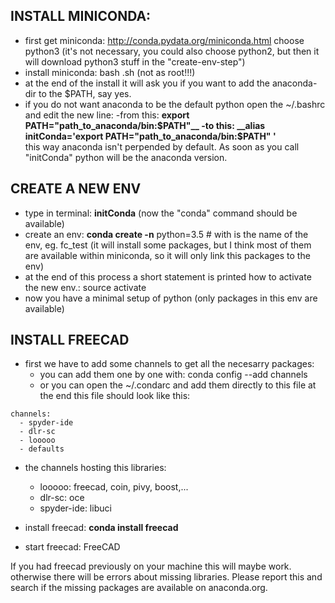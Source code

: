 ## INSTALL MINICONDA:

- first get miniconda: http://conda.pydata.org/miniconda.html choose python3 (it's not necessary, you could also choose python2, but then it will download python3 stuff in the "create-env-step")
- install miniconda: bash <miniconda-file>.sh (not as root!!!)
- at the end of the install it will ask you if you want to add the anaconda-dir to the $PATH, say yes.
- if you do not want anaconda to be the default python open the ~/.bashrc and edit the new line:
    -from this: __export PATH="path_to_anaconda/bin:$PATH"__
    -to this: __alias initConda='export PATH="path_to_anaconda/bin:$PATH" '__   
    this way anaconda isn't perpended by default. As soon as you call "initConda" python will be the anaconda version.

## CREATE A NEW ENV

- type in terminal: __initConda__ (now the "conda" command should be available)
- create an env: __conda create -n__ <env-name> python=3.5 # with <env-name> is the name of the env, eg. fc_test
    (it will install some packages, but I think most of them are available within miniconda, so it will only link this packages to the env)
- at the end of this process a short statement is printed how to activate the new env.: source activate <env-name>
- now you have a minimal setup of python (only packages in this env are available)


## INSTALL FREECAD

- first we have to add some channels to get all the necesarry packages:
  - you can add them one by one with: conda config --add channels <name>
  - or you can open the ~/.condarc and add them directly to this file
at the end this file should look like this:

```
channels:
  - spyder-ide
  - dlr-sc
  - looooo
  - defaults
```

 - the channels hosting this libraries:
    - looooo: freecad, coin, pivy, boost,...
    - dlr-sc: oce
    - spyder-ide: libuci

- install freecad: __conda install freecad__
- start freecad: FreeCAD

If you had freecad previously on your machine this will maybe work. otherwise there will be errors about missing libraries. Please report this and search if the missing packages are available on anaconda.org.
